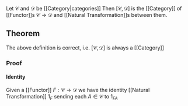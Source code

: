 Let $\mathcal{C}$ and $\mathcal{D}$ be [[Category|categories]]
Then $[\mathcal{C},\mathcal{D}]$ is the [[Category]] of [[Functor]]s $\mathcal{C}\to \mathcal{D}$
and [[Natural Transformation]]s between them.
## Theorem
The above definition is correct, i.e. $[\mathcal{C},\mathcal{D}]$ is always a [[Category]]
### Proof
#### Identity
Given a [[Functor]] $F:\mathcal{C}\to \mathcal{D}$
we have the identity [[Natural Transformation]] $1_{F}$ 
sending each $A\in \mathcal{C}$ to $1_{FA}$ 